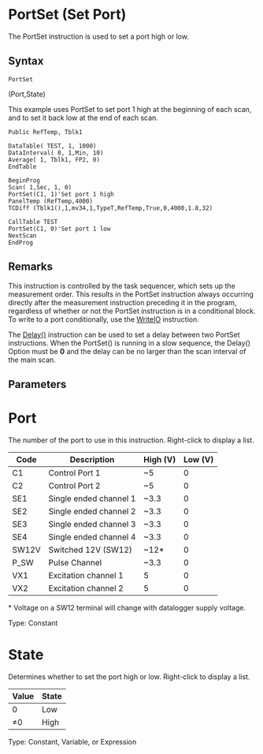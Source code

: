 # PortSet (Set Port)

The PortSet instruction is used to set a port high or low.

## Syntax

```
PortSet
```

(Port,State)

This example uses PortSet to set port 1 high at the beginning of each scan, and to set it back low at the end of each scan.

```
Public RefTemp, Tblk1

DataTable( TEST, 1, 1000)
DataInterval( 0, 1,Min, 10)
Average( 1, Tblk1, FP2, 0)
EndTable

BeginProg
Scan( 1,Sec, 1, 0)
PortSet(C1, 1)'Set port 1 high
PanelTemp (RefTemp,4000)
TCDiff (Tblk1(),1,mv34,1,TypeT,RefTemp,True,0,4000,1.8,32)

CallTable TEST
PortSet(C1, 0)'Set port 1 low
NextScan
EndProg
```

## Remarks

This instruction is controlled by the task sequencer, which sets up the measurement order. This results in the PortSet instruction always occurring directly after the measurement instruction preceding it in the program, regardless of whether or not the PortSet instruction is in a conditional block. To write to a port conditionally, use the [WriteIO](writeio.md) instruction.

The [Delay()](delay3.md) instruction can be used to set a delay between two PortSet instructions. When the PortSet() is running in a slow sequence, the Delay() Option must be **0** and the delay can be no larger than the scan interval of the main scan.

## Parameters

# Port

The number of the port to use in this instruction. Right-click to display a list.

| Code  | Description            | High (V) | Low (V) |
| ----- | ---------------------- | -------- | ------- |
| C1    | Control Port 1         | ~5       | 0       |
| C2    | Control Port 2         | ~5       | 0       |
| SE1   | Single ended channel 1 | ~3.3     | 0       |
| SE2   | Single ended channel 2 | ~3.3     | 0       |
| SE3   | Single ended channel 3 | ~3.3     | 0       |
| SE4   | Single ended channel 4 | ~3.3     | 0       |
| SW12V | Switched 12V (SW12)    | ~12\*    | 0       |
| P_SW  | Pulse Channel          | ~3.3     | 0       |
| VX1   | Excitation channel 1   | 5        | 0       |
| VX2   | Excitation channel 2   | 5        | 0       |

\* Voltage on a SW12 terminal will change with datalogger supply voltage.

Type: Constant

# State

Determines whether to set the port high or low. Right-click to display a list.

| Value | State |
| ----- | ----- |
| 0     | Low   |
| ≠0    | High  |

Type: Constant, Variable, or Expression
